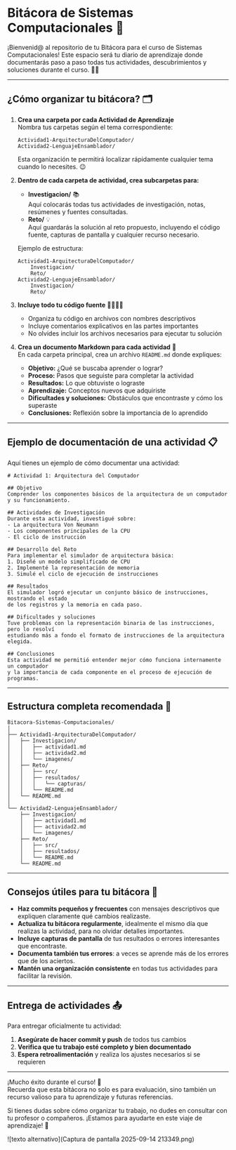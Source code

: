 # Bitácora de Sistemas Computacionales 🚀

¡Bienvenid@ al repositorio de tu Bitácora para el curso de Sistemas Computacionales! Este espacio será tu diario de aprendizaje donde documentarás paso a paso todas tus actividades, descubrimientos y soluciones durante el curso. 📘✨

---

## ¿Cómo organizar tu bitácora? 🗂️

1. **Crea una carpeta por cada Actividad de Aprendizaje**  
   Nombra tus carpetas según el tema correspondiente:  
   ```
   Actividad1-ArquitecturaDelComputador/
   Actividad2-LenguajeEnsamblador/
   ```
   Esta organización te permitirá localizar rápidamente cualquier tema cuando lo necesites. 😉

2. **Dentro de cada carpeta de actividad, crea subcarpetas para:**
   - **Investigacion/** 📚  
     Aquí colocarás todas tus actividades de investigación, notas, resúmenes y fuentes consultadas.
   - **Reto/** 💡  
     Aquí guardarás la solución al reto propuesto, incluyendo el código fuente, capturas de pantalla y cualquier recurso necesario.

   Ejemplo de estructura:
   ```
   Actividad1-ArquitecturaDelComputador/
       Investigacion/
       Reto/
   Actividad2-LenguajeEnsamblador/
       Investigacion/
       Reto/
   ```

3. **Incluye todo tu código fuente** 👩‍💻👨‍💻  
   - Organiza tu código en archivos con nombres descriptivos
   - Incluye comentarios explicativos en las partes importantes
   - No olvides incluir los archivos necesarios para ejecutar tu solución

4. **Crea un documento Markdown para cada actividad** 📝  
   En cada carpeta principal, crea un archivo `README.md` donde expliques:
   - **Objetivo:** ¿Qué se buscaba aprender o lograr?
   - **Proceso:** Pasos que seguiste para completar la actividad
   - **Resultados:** Lo que obtuviste o lograste
   - **Aprendizaje:** Conceptos nuevos que adquiriste
   - **Dificultades y soluciones:** Obstáculos que encontraste y cómo los superaste
   - **Conclusiones:** Reflexión sobre la importancia de lo aprendido

---

## Ejemplo de documentación de una actividad 📋

Aquí tienes un ejemplo de cómo documentar una actividad:

```
# Actividad 1: Arquitectura del Computador

## Objetivo
Comprender los componentes básicos de la arquitectura de un computador y su funcionamiento.

## Actividades de Investigación
Durante esta actividad, investigué sobre:
- La arquitectura Von Neumann
- Los componentes principales de la CPU
- El ciclo de instrucción

## Desarrollo del Reto
Para implementar el simulador de arquitectura básica:
1. Diseñé un modelo simplificado de CPU
2. Implementé la representación de memoria
3. Simulé el ciclo de ejecución de instrucciones

## Resultados
El simulador logró ejecutar un conjunto básico de instrucciones, mostrando el estado
de los registros y la memoria en cada paso.

## Dificultades y soluciones
Tuve problemas con la representación binaria de las instrucciones, pero lo resolví
estudiando más a fondo el formato de instrucciones de la arquitectura elegida.

## Conclusiones
Esta actividad me permitió entender mejor cómo funciona internamente un computador
y la importancia de cada componente en el proceso de ejecución de programas.
```

---

## Estructura completa recomendada 📂

```
Bitacora-Sistemas-Computacionales/
│
├── Actividad1-ArquitecturaDelComputador/
│   ├── Investigacion/
│   │   ├── actividad1.md
│   │   ├── actividad2.md
│   │   └── imagenes/
│   ├── Reto/
│   │   ├── src/
│   │   ├── resultados/
│   │   │   └── capturas/
│   │   └── README.md
│   └── README.md
│
└── Actividad2-LenguajeEnsamblador/
    ├── Investigacion/
    │   ├── actividad1.md
    │   ├── actividad2.md
    │   └── imagenes/
    ├── Reto/
    │   ├── src/
    │   ├── resultados/
    │   └── README.md
    └── README.md
```

---

## Consejos útiles para tu bitácora 🧠

- **Haz commits pequeños y frecuentes** con mensajes descriptivos que expliquen claramente qué cambios realizaste.
- **Actualiza tu bitácora regularmente**, idealmente el mismo día que realizas la actividad, para no olvidar detalles importantes.
- **Incluye capturas de pantalla** de tus resultados o errores interesantes que encontraste.
- **Documenta también tus errores**: a veces se aprende más de los errores que de los aciertos.
- **Mantén una organización consistente** en todas tus actividades para facilitar la revisión.

---

## Entrega de actividades 📤

Para entregar oficialmente tu actividad:
1. **Asegúrate de hacer commit y push** de todos tus cambios
2. **Verifica que tu trabajo esté completo y bien documentado**
3. **Espera retroalimentación** y realiza los ajustes necesarios si se requieren

---

¡Mucho éxito durante el curso! 🌟  
Recuerda que esta bitácora no solo es para evaluación, sino también un recurso valioso para tu aprendizaje y futuras referencias.

Si tienes dudas sobre cómo organizar tu trabajo, no dudes en consultar con tu profesor o compañeros. ¡Estamos para ayudarte en este viaje de aprendizaje! 🤝

![texto alternativo](Captura de pantalla 2025-09-14 213349.png)

